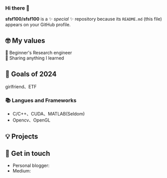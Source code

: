 ### Hi there 👋
**sfsf100/sfsf100** is a ✨ _special_ ✨ repository because its `README.md` (this file) appears on your GitHub profile.
## 🤓 My values
🍏 Beginner's Research engineer <br>
🙌 Sharing anything I learned<br>

## 🔭 Goals of 2024
girlfriend、ETF

### 📚 Langues and Frameworks
- C/C++、CUDA、MATLAB(Seldom)
- Opencv、OpenGL

## 💡 Projects

## 🔗 Get in touch
- Personal blogger: 
- Medium: 
